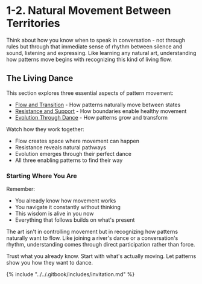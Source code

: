 # 1-2. Natural Movement Between Territories

Think about how you know when to speak in conversation - not through rules but through that immediate sense of rhythm between silence and sound, listening and expressing. Like learning any natural art, understanding how patterns move begins with recognizing this kind of living flow.

## The Living Dance

This section explores three essential aspects of pattern movement:

* [Flow and Transition](1.md) - How patterns naturally move between states
* [Resistance and Support](2.md) - How boundaries enable healthy movement
* [Evolution Through Dance](3.md) - How patterns grow and transform

Watch how they work together:

* Flow creates space where movement can happen
* Resistance reveals natural pathways
* Evolution emerges through their perfect dance
* All three enabling patterns to find their way

### Starting Where You Are

Remember:

* You already know how movement works
* You navigate it constantly without thinking
* This wisdom is alive in you now
* Everything that follows builds on what's present

The art isn't in controlling movement but in recognizing how patterns naturally want to flow. Like joining a river's dance or a conversation's rhythm, understanding comes through direct participation rather than force.

Trust what you already know. Start with what's actually moving. Let patterns show you how they want to dance.

{% include "../../.gitbook/includes/invitation.md" %}

